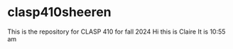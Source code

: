 # clasp410sheeren

This is the repository for CLASP 410 for fall 2024 
Hi this is Claire 
It is 10:55 am